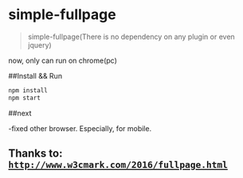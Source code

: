 # simple-fullpage

>simple-fullpage(There is no dependency on any plugin or even jquery)

now, only can run on chrome(pc)

##Install && Run

```sh
npm install
npm start
```

##next

-fixed other browser. Especially, for mobile.

## Thanks to: [`http://www.w3cmark.com/2016/fullpage.html`](http://www.w3cmark.com/2016/fullpage.html)